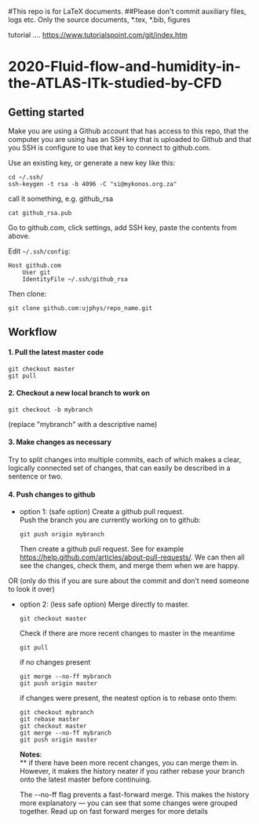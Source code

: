 #This repo is for LaTeX documents.
##Please don't commit auxiliary files, logs etc. Only the source documents, *.tex, *.bib, figures

tutorial  ....    https://www.tutorialspoint.com/git/index.htm

# 2020-Fluid-flow-and-humidity-in-the-ATLAS-ITk-studied-by-CFD

## Getting started

Make you are using a Github account that has access to this repo, that the computer you are using has an SSH key that is uploaded to Github and that you SSH is configure to use that key to connect to github.com.

Use an existing key, or generate a new key like this:

    cd ~/.ssh/
    ssh-keygen -t rsa -b 4096 -C "si@mykonos.org.za"

call it something, e.g. github_rsa

    cat github_rsa.pub

Go to github.com, click settings, add SSH key, paste the contents from above.

Edit `~/.ssh/config`:

    Host github.com
	    User git
	    IdentityFile ~/.ssh/github_rsa

Then clone:

    git clone github.com:ujphys/repo_name.git


## Workflow
#### 1. Pull the latest master code
    git checkout master  
    git pull

#### 2. Checkout a new local branch to work on  
    git checkout -b mybranch
(replace "mybranch" with a descriptive name)

#### 3. Make changes as necessary
Try to split changes into multiple commits, each of which makes a clear, logically connected set of changes, that can easily be described in a sentence or two.

#### 4. Push changes to github
- option 1: (safe option) Create a github pull request.  
  Push the branch you are currently working on to github:

      git push origin mybranch

  Then create a github pull request. See for example https://help.github.com/articles/about-pull-requests/. We can then all see the changes, check them, and merge them when we are happy.

OR (only do this if you are sure about the commit and don’t need someone to look it over)

- option 2: (less safe option) Merge directly to master.

      git checkout master  

  Check if there are more recent changes to master in the meantime

      git pull

  if no changes present

      git merge --no-ff mybranch  
      git push origin master

  if changes were present, the neatest option is to rebase onto them:

      git checkout mybranch
      git rebase master
      git checkout master
      git merge --no-ff mybranch
      git push origin master

  **Notes**:  
  ** if there have been more recent changes, you can merge them in. However, it makes the history neater if you rather rebase your branch onto the latest master before continuing.

  The --no-ff flag prevents a fast-forward merge. This makes the history more explanatory — you can see that some changes were grouped together. Read up on fast forward merges for more details

